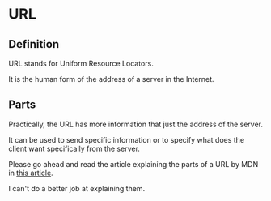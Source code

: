 # URL

## Definition

URL stands for Uniform Resource Locators.

It is the human form of the address of a server in the Internet.

## Parts

Practically, the URL has more information that just the address of the server.

It can be used to send specific information or to specify what does the client want specifically from the server.

Please go ahead and read the article explaining the parts of a URL by MDN in [this article](https://developer.mozilla.org/en-US/docs/Learn/Common_questions/What_is_a_URL).

I can't do a better job at explaining them.
